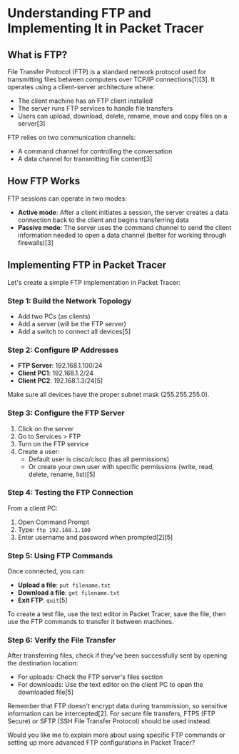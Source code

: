 # Understanding FTP and Implementing It in Packet Tracer

## What is FTP?

File Transfer Protocol (FTP) is a standard network protocol used for transmitting files between computers over TCP/IP connections[1][3]. It operates using a client-server architecture where:

- The client machine has an FTP client installed
- The server runs FTP services to handle file transfers
- Users can upload, download, delete, rename, move and copy files on a server[3]

FTP relies on two communication channels:
- A command channel for controlling the conversation
- A data channel for transmitting file content[3]

## How FTP Works

FTP sessions can operate in two modes:

- **Active mode**: After a client initiates a session, the server creates a data connection back to the client and begins transferring data
- **Passive mode**: The server uses the command channel to send the client information needed to open a data channel (better for working through firewalls)[3]

## Implementing FTP in Packet Tracer

Let's create a simple FTP implementation in Packet Tracer:

### Step 1: Build the Network Topology
- Add two PCs (as clients)
- Add a server (will be the FTP server)
- Add a switch to connect all devices[5]

### Step 2: Configure IP Addresses
- **FTP Server**: 192.168.1.100/24
- **Client PC1**: 192.168.1.2/24
- **Client PC2**: 192.168.1.3/24[5]

Make sure all devices have the proper subnet mask (255.255.255.0).

### Step 3: Configure the FTP Server
1. Click on the server
2. Go to Services > FTP
3. Turn on the FTP service
4. Create a user:
   - Default user is cisco/cisco (has all permissions)
   - Or create your own user with specific permissions (write, read, delete, rename, list)[5]

### Step 4: Testing the FTP Connection

From a client PC:
1. Open Command Prompt
2. Type: `ftp 192.168.1.100`
3. Enter username and password when prompted[2][5]

### Step 5: Using FTP Commands

Once connected, you can:
- **Upload a file**: `put filename.txt`
- **Download a file**: `get filename.txt`
- **Exit FTP**: `quit`[5]

To create a test file, use the text editor in Packet Tracer, save the file, then use the FTP commands to transfer it between machines.

### Step 6: Verify the File Transfer

After transferring files, check if they've been successfully sent by opening the destination location:
- For uploads: Check the FTP server's files section
- For downloads: Use the text editor on the client PC to open the downloaded file[5]

Remember that FTP doesn't encrypt data during transmission, so sensitive information can be intercepted[2]. For secure file transfers, FTPS (FTP Secure) or SFTP (SSH File Transfer Protocol) should be used instead.

Would you like me to explain more about using specific FTP commands or setting up more advanced FTP configurations in Packet Tracer?
